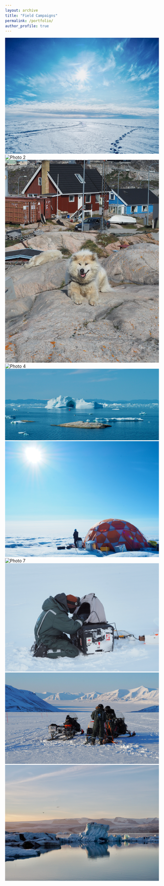 ```yaml
---
layout: archive
title: "Field Campaigns"
permalink: /portfolio/
author_profile: true
---
```


<div class="masonry-gallery">
  <img src="/images/gallery1/photo1.png" alt="Photo 1">
  <img src="/images/gallery1/photo2.png" alt="Photo 2">
  <img src="/images/gallery1/photo3.png" alt="Photo 3">
  <img src="/images/gallery1/photo4.png" alt="Photo 4">
  <img src="/images/gallery1/photo5.png" alt="Photo 5">
  <img src="/images/gallery1/photo6.png" alt="Photo 6">
  <img src="/images/gallery1/photo7.png" alt="Photo 7">
  <img src="/images/gallery1/photo8.png" alt="Photo 8">
  <img src="/images/gallery1/photo9.png" alt="Photo 9">
  <img src="/images/gallery1/photo10.png" alt="Photo 10">
  <!-- Add more images as needed -->
</div>
